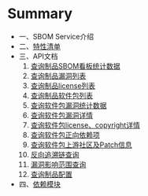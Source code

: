 # Summary

* 一、SBOM Service介绍
* 二、[特性清单](features/features.md)
* 三、API文档
  1. [查询制品SBOM看板统计数据](api/查询制品SBOM看板统计数据.md)
  2. [查询制品漏洞列表](api/查询制品漏洞列表.md)
  3. [查询制品license列表](api/查询制品license列表.md)
  4. [查询制品软件包列表](api/查询制品软件包列表.md)
  5. [查询软件包漏洞统计数据](api/查询软件包漏洞统计数据.md)
  6. [查询软件包漏洞详情](api/查询软件包漏洞详情.md)
  7. [查询软件包license、copyright详情](api/查询软件包license、copyright详情.md)
  8. [查询软件包正向依赖项](api/查询软件包正向依赖项.md)
  9. [查询软件包上游社区及Patch信息](api/查询软件包上游社区及Patch信息.md)
  10. [反向追溯链查询](api/反向追溯链查询.md)
  11. [漏洞影响范围查询](api/漏洞影响范围查询.md)
  12. [查询制品配置](api/查询制品配置.md)
* 四、[依赖模块](module/module.md)
